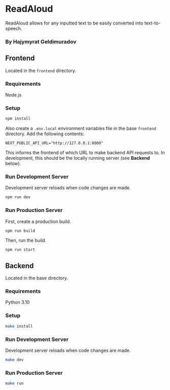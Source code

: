# ReadAloud

ReadAloud allows for any inputted text to be easily converted into text-to-speech. 

### By Hajymyrat Geldimuradov

## Frontend

Located in the `frontend` directory.

### Requirements

Node.js

### Setup

```sh
npm install
```

Also create a `.env.local` environment variables file in the base `frontend` directory.
Add the following contents:

```
NEXT_PUBLIC_API_URL="http://127.0.0.1:8000"
```

This informs the frontend of which URL to make backend API requests to.
In development, this should be the locally running server (see **Backend** below).

### Run Development Server

Development server reloads when code changes are made.

```sh
npm run dev
```

### Run Production Server

First, create a production build.

```sh
npm run build
```

Then, run the build.

```sh
npm run start
```

## Backend

Located in the base directory.

### Requirements

Python 3.10

### Setup

```sh
make install
```

### Run Development Server

Development server reloads when code changes are made.

```sh
make dev
```

### Run Production Server

```sh
make run
```
